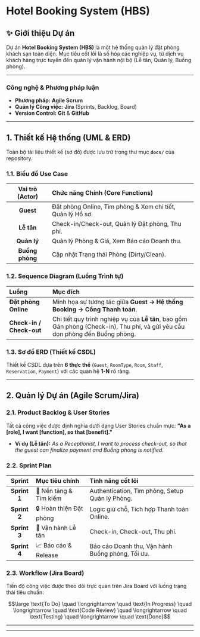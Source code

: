 #  Hotel Booking System (HBS)

## ✨ Giới thiệu Dự án

Dự án **Hotel Booking System (HBS)** là một hệ thống quản lý đặt phòng khách sạn toàn diện. Mục tiêu cốt lõi là số hóa các nghiệp vụ, từ dịch vụ khách hàng trực tuyến đến quản lý vận hành nội bộ (Lễ tân, Quản lý, Buồng phòng).

---

###  Công nghệ & Phương pháp luận

* **Phương pháp:** **Agile Scrum**
* **Quản lý Công việc:** **Jira** (Sprints, Backlog, Board)
* **Version Control:** **Git** & **GitHub**

---

##  1. Thiết kế Hệ thống (UML & ERD)

Toàn bộ tài liệu thiết kế (sơ đồ) được lưu trữ trong thư mục **`docs/`** của repository.

### 1.1. Biểu đồ Use Case

| Vai trò (Actor) | Chức năng Chính (Core Functions) |
| :---: | :--- |
| **Guest** | Đặt phòng Online, Tìm phòng & Xem chi tiết, Quản lý Hồ sơ. |
| **Lễ tân** | Check-in/Check-out, Quản lý Đặt phòng, Thu phí. |
| **Quản lý** | Quản lý Phòng & Giá, Xem Báo cáo Doanh thu. |
| **Buồng phòng** | Cập nhật Trạng thái Phòng (Dirty/Clean). |

### 1.2. Sequence Diagram (Luồng Trình tự)

| Luồng | Mục đích |
| :--- | :--- |
| **Đặt phòng Online** | Minh họa sự tương tác giữa **Guest $\to$ Hệ thống Booking $\to$ Cổng Thanh toán**. |
| **Check-in / Check-out** | Chi tiết quy trình nghiệp vụ của **Lễ tân**, bao gồm Gán phòng (Check-in), Thu phí, và gửi yêu cầu dọn phòng đến Buồng phòng. |

### 1.3. Sơ đồ ERD (Thiết kế CSDL)

Thiết kế CSDL dựa trên **6 thực thể** (`Guest`, `RoomType`, `Room`, `Staff`, `Reservation`, `Payment`) với các quan hệ **1-N** rõ ràng.

---

## 2. Quản lý Dự án (Agile Scrum/Jira)

### 2.1. Product Backlog & User Stories

Tất cả công việc được định nghĩa dưới dạng User Stories chuẩn mực: **"As a [role], I want [function], so that [benefit]."**

* **Ví dụ (Lễ tân):** *As a Receptionist, I want to process check-out, so that the guest can finalize payment and Buồng phòng is notified.*

### 2.2. Sprint Plan

| Sprint | Mục tiêu chính | Tính năng cốt lõi |
| :---: | :--- | :--- |
| **Sprint 1** | 🔑 Nền tảng & Tìm kiếm | Authentication, Tìm phòng, Setup Quản lý Phòng. |
| **Sprint 2** | 🔒 Hoàn thiện Đặt phòng | Logic giữ chỗ, Tích hợp Thanh toán Online. |
| **Sprint 3** | 🚪 Vận hành Lễ tân | Check-in, Check-out, Thu phí. |
| **Sprint 4** | 📈 Báo cáo & Release | Báo cáo Doanh thu, Vận hành Buồng phòng, Tối ưu. |

### 2.3. Workflow (Jira Board)

Tiến độ công việc được theo dõi trực quan trên Jira Board với luồng trạng thái tiêu chuẩn:

$$\large \text{To Do} \quad \longrightarrow \quad \text{In Progress} \quad \longrightarrow \quad \text{Code Review} \quad \longrightarrow \quad \text{Testing} \quad \longrightarrow \quad \text{Done}$$

---

---
